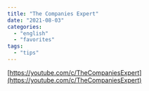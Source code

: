 ```yaml
---
title: "The Companies Expert"
date: "2021-08-03"
categories:
  - "english"
  - "favorites"
tags:
  - "tips"
---
```


[https://youtube.com/c/TheCompaniesExpert](https://youtube.com/c/TheCompaniesExpert)

